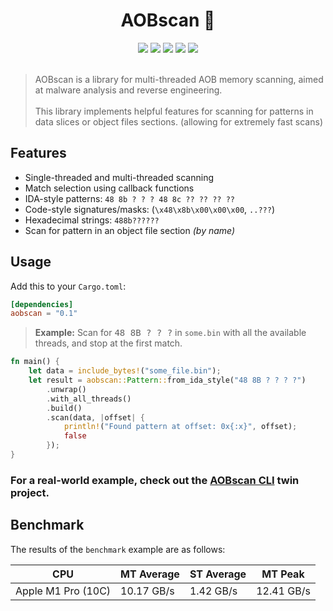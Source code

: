 <h1 align="center">AOBscan 📝</h1>

<div align="center">
  <a href="https://crates.io/crates/aobscan"><img src="https://img.shields.io/crates/v/aobscan.svg"/></a>
  <a href="https://docs.rs/aobscan"><img src="https://docs.rs/aobscan/badge.svg"/></a>
  <a href="https://github.com/sonodima/aobscan/actions?workflow=CI"><img src="https://github.com/sonodima/aobscan/workflows/CI/badge.svg"/></a>
  <a href="https://crates.io/crates/aobscan"><img src="https://img.shields.io/crates/d/aobscan?color=pink"/></a>
  <img src="https://img.shields.io/badge/license-MIT-blue.svg"/>
</div>

<br>

> AOBscan is a library for multi-threaded AOB memory scanning, aimed at malware analysis and reverse
> engineering.<br><br>
> This library implements helpful features for scanning for patterns in data slices or object files sections. (allowing
> for extremely fast scans)

## Features

- Single-threaded and multi-threaded scanning
- Match selection using callback functions
- IDA-style patterns: `48 8b ? ? ? 48 8c ?? ?? ?? ??`
- Code-style signatures/masks: (`\x48\x8b\x00\x00\x00`, `..???`)
- Hexadecimal strings: `488b??????`
- Scan for pattern in an object file section _(by name)_

## Usage

Add this to your `Cargo.toml`:

```toml
[dependencies]
aobscan = "0.1"
```

> <b>Example:</b> Scan for <kbd>48 8B ? ? ?</kbd> in `some.bin` with all the available threads, and stop at the first
> match.

```rust
fn main() {
    let data = include_bytes!("some_file.bin");
    let result = aobscan::Pattern::from_ida_style("48 8B ? ? ? ?")
        .unwrap()
        .with_all_threads()
        .build()
        .scan(data, |offset| {
            println!("Found pattern at offset: 0x{:x}", offset);
            false
        });
}
```

### For a real-world example, check out the [AOBscan CLI](https://github.com/sonodima/aobscan-cli) twin project.

## Benchmark

The results of the `benchmark` example are as follows:

| CPU                | MT Average | ST Average | MT Peak    |
|--------------------|------------|------------|------------|
| Apple M1 Pro (10C) | 10.17 GB/s | 1.42 GB/s  | 12.41 GB/s |
